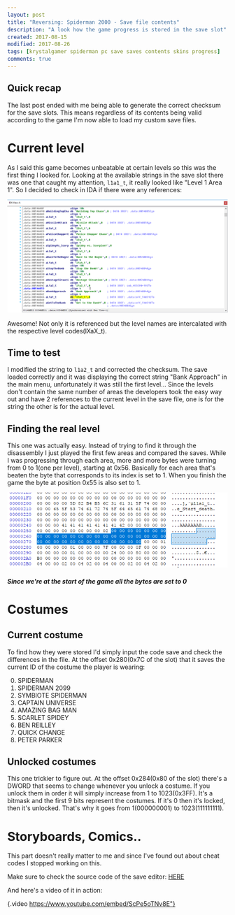 ```yaml
---
layout: post
title: "Reversing: Spiderman 2000 - Save file contents"
description: "A look how the game progress is stored in the save slot"
created: 2017-08-15
modified: 2017-08-26
tags: [krystalgamer spiderman pc save saves contents skins progress]
comments: true
---
```


## Quick recap


The last post ended with me being able to generate the correct checksum for the save slots. This means regardless of its contents being valid according to the game I'm now able to load my custom save files.

# Current level


As I said this game becomes unbeatable at certain levels so this was the first thing I looked for. Looking at the available strings in the save slot there was one that caught my attention, `l1a1_t`, it really looked like "Level 1 Area 1". So I decided to check in IDA if there were any references:

![String search in IDA](images/spidey/level_strings.png)

Awesome! Not only it is referenced but the level names are intercalated with the respective level codes(lXaX_t). 

## Time to test


I modified the string to `l1a2_t` and corrected the checksum. The save loaded correctly and it was displaying the correct string "Bank Approach" in the main menu, unfortunately it was still the first level... Since the levels don't contain the same number of areas the developers took the easy way out and have 2 references to the current level in the save file, one is for the string the other is for the actual level.

## Finding the real level


This one was actually easy. Instead of trying to find it through the disassembly I just played the first few areas and compared the saves. While I was progressing through each area, more and more bytes were turning from 0 to 1(one per level), starting at 0x56. Basically for each area that's beaten the byte that corresponds to its index is set to 1. When you finish the game the byte at position 0x55 is also set to 1. 

![Level array](images/spidey/level_array.png)

##### *Since we're at the start of the game all the bytes are set to 0*


# Costumes


## Current costume



To find how they were stored I'd simply input the code save and check the differences in the file. At the offset 0x280(0x7C of the slot) that it saves the current ID of the costume the player is wearing:

0. SPIDERMAN
1. SPIDERMAN 2099
2. SYMBIOTE SPIDERMAN
3. CAPTAIN UNIVERSE
4. AMAZING BAG MAN
5. SCARLET SPIDEY
6. BEN REILLEY
7. QUICK CHANGE
8. PETER PARKER

## Unlocked costumes


This one trickier to figure out. At the offset 0x284(0x80 of the slot) there's a DWORD that seems to change whenever you unlock a costume. If you unlock them in order it will simply increase from 1 to 1023(0x3FF). It's a bitmask and the first 9 bits represent the costumes. If it's 0 then it's locked, then it's unlocked. That's why it goes from 1(000000001) to 1023(111111111).

# Storyboards, Comics..


This part doesn't really matter to me and since I've found out about cheat codes I stopped working on this.


Make sure to check the source code of the save editor: [HERE](https://github.com/krystalgamer/spidey-tools/tree/master/save_editor) 

And here's a video of it in action:

{.video https://www.youtube.com/embed/ScPe5oTNv8E"}

